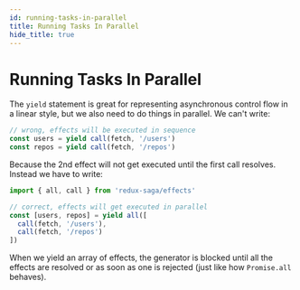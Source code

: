 ```yaml
---
id: running-tasks-in-parallel
title: Running Tasks In Parallel
hide_title: true
---
```


# Running Tasks In Parallel

The `yield` statement is great for representing asynchronous control flow in a linear style, but we also need to do things in parallel. We can't write:

```javascript
// wrong, effects will be executed in sequence
const users = yield call(fetch, '/users')
const repos = yield call(fetch, '/repos')
```

Because the 2nd effect will not get executed until the first call resolves. Instead we have to write:

```javascript
import { all, call } from 'redux-saga/effects'

// correct, effects will get executed in parallel
const [users, repos] = yield all([
  call(fetch, '/users'),
  call(fetch, '/repos')
])
```

When we yield an array of effects, the generator is blocked until all the effects are resolved or as soon as one is rejected (just like how `Promise.all` behaves).
